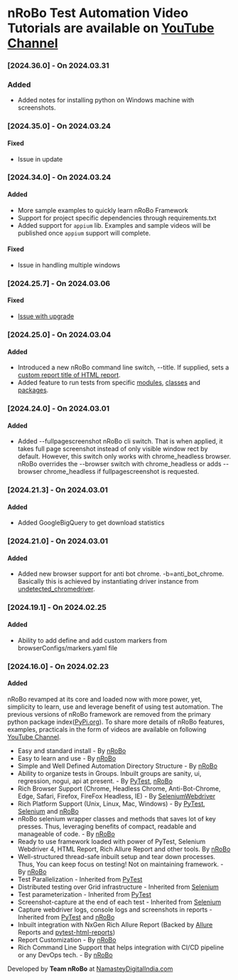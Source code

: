 # nRoBo Test Automation Video Tutorials are available on [YouTube Channel](https://www.youtube.com/@nrobotestautomationframework/playlists)

[//]: <> (## Change Log)
[//]: <> (All notable changes to this project will be documented in this file.)
[//]: <> (The format is based on Keep a Changelog keepachangelog.com/)
[//]: <> (and this project adheres to Semantic Versioning semver.org/)


### [2024.36.0] - On 2024.03.31

### Added
- Added notes for installing python on Windows machine with screenshots.

### [2024.35.0] - On 2024.03.24

#### Fixed
- Issue in update


### [2024.34.0] - On 2024.03.24

#### Added
- More sample examples to quickly learn nRoBo Framework
- Support for project specific dependencies through requirements.txt
- Added support for `appium` lib. Examples and sample videos will be published once `appium` support will complete.

#### Fixed
- Issue in handling multiple windows

### [2024.25.7] - On 2024.03.06

#### Fixed
- [Issue with upgrade](https://github.com/pancht/ngrobo/issues/87) 

### [2024.25.0] - On 2024.03.04

#### Added
- Introduced a new nRoBo command line switch, --title. If supplied, sets a [custom report title of HTML report](https://youtu.be/Qq49PwXP4bE?si=GMT61kFaOo0KJLiJ).
- Added feature to run tests from specific [modules](https://youtu.be/FR0G-ifr_a4?si=kv553Qb2gMNkHSJl), [classes](https://youtu.be/F5lrKKJhd84?si=Gf-fhBc46C2HpANI) and [packages](https://youtu.be/clUgVfoPZUc?si=8RBiP_Vk21A_6BJB). 

### [2024.24.0] - On 2024.03.01

#### Added
- Added --fullpagescreenshot nRoBo cli switch. That is when applied, it takes full page screenshot instead of only visible window rect by default. However, this switch only works with chrome_headless browser. nRoBo overrides the --browser switch with chrome_headless or adds --browser chrome_headless if fullpagescreenshot is requested. 

### [2024.21.3] - On 2024.03.01

#### Added
- Added GoogleBigQuery to get download statistics

### [2024.21.0] - On 2024.03.01

#### Added
- Added new browser support for anti bot chrome. -b=anti_bot_chrome. Basically this is achieved by instantiating driver instance from [undetected_chromedriver](https://pypi.org/project/undetected-chromedriver/).

### [2024.19.1] - On 2024.02.25

#### Added
- Ability to add define and add custom markers from browserConfigs/markers.yaml file

### [2024.16.0] - On 2024.02.23

#### Added
nRoBo revamped at its core and loaded now with more power, yet, simplicity to learn, use and leverage benefit of using test automation. The previous versions of nRoBo framework are removed from the primary python package index([PyPi.org](https://pypi.org/)).
To share more details of nRoBo features, examples, practicals in the form of videos are available on following [YouTube Channel](https://t.ly/FhJzy).

- Easy and standard install - By [nRoBo](https://pypi.org/project/nrobo/)
- Easy to learn and use - By [nRoBo](https://pypi.org/project/nrobo/)
- Simple and Well Defined Automation Directory Structure - By [nRoBo](https://pypi.org/project/nrobo/)
- Ability to organize tests in Groups. Inbuilt groups are sanity, ui, regression, nogui, api at present. - By [PyTest](https://docs.pytest.org/), [nRoBo](https://pypi.org/project/nrobo/)
- Rich Browser Support (Chrome, Headless Chrome, Anti-Bot-Chrome, Edge, Safari, Firefox, FireFox Headless, IE) - By [SeleniumWebdriver](https://www.selenium.dev/documentation/webdriver/)
- Rich Platform Support (Unix, Linux, Mac, Windows) - By [PyTest](https://docs.pytest.org/), [Selenium](https://www.selenium.dev/) and [nRoBo](https://pypi.org/project/nrobo/)
- nRoBo selenium wrapper classes and methods that saves lot of key presses. Thus, leveraging benefits of compact, readable and manageable of code. - By [nRoBo](https://pypi.org/project/nrobo/)
- Ready to use framework loaded with power of PyTest, Selenium Webdriver 4, HTML Report, Rich Allure Report and other tools. By [nRoBo](https://pypi.org/project/nrobo/)
- Well-structured thread-safe inbuilt setup and tear down processes. Thus, You can keep focus on testing! Not on maintaining framework. - By [nRoBo](https://pypi.org/project/nrobo/)
- Test Parallelization - Inherited from [PyTest](https://docs.pytest.org/)
- Distributed testing over Grid infrastructure - Inherited from [Selenium](https://www.selenium.dev/)
- Test parameterization - Inherited from [PyTest](https://docs.pytest.org/)
- Screenshot-capture at the end of each test - Inherited from [Selenium](https://www.selenium.dev/)
- Capture webdriver logs, console logs and screenshots in reports - Inherited from [PyTest](https://docs.pytest.org/) and [nRoBo](https://pypi.org/project/nrobo/)
- Inbuilt integration with NxGen Rich Allure Report (Backed by [Allure](https://allurereport.org/docs/pytest/) Reports and [pytest-html-reports](https://pytest-html.readthedocs.io/en/latest/user_guide.html))
- Report Customization - By [nRoBo](https://pypi.org/project/nrobo/)
- Rich Command Line Support that helps integration with CI/CD pipeline or any DevOps tech. - By [nRoBo](https://pypi.org/project/nrobo/)


Developed by **Team nRoBo** at [NamasteyDigitalIndia.com](NamasteyDigitalIndia.com)
